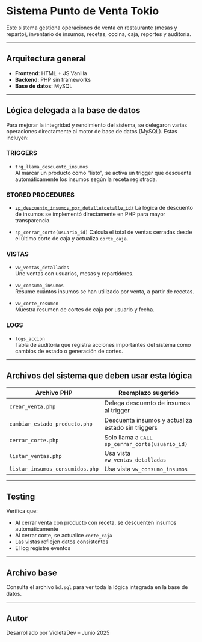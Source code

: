 
#  Sistema Punto de Venta Tokio

Este sistema gestiona operaciones de venta en restaurante (mesas y reparto), inventario de insumos, recetas, cocina, caja, reportes y auditoría.

---

##  Arquitectura general

- **Frontend**: HTML + JS Vanilla
- **Backend**: PHP sin frameworks
- **Base de datos**: MySQL

---

##  Lógica delegada a la base de datos

Para mejorar la integridad y rendimiento del sistema, se delegaron varias operaciones directamente al motor de base de datos (MySQL). Estas incluyen:

###  TRIGGERS

- `trg_llama_descuento_insumos`  
  Al marcar un producto como "listo", se activa un trigger que descuenta automáticamente los insumos según la receta registrada.

###  STORED PROCEDURES

- ~~`sp_descuento_insumos_por_detalle(detalle_id)`~~
  La lógica de descuento de insumos se implementó directamente en PHP para
  mayor transparencia.

- `sp_cerrar_corte(usuario_id)`
  Calcula el total de ventas cerradas desde el último corte de caja y actualiza `corte_caja`.

###  VISTAS

- `vw_ventas_detalladas`  
  Une ventas con usuarios, mesas y repartidores.

- `vw_consumo_insumos`  
  Resume cuántos insumos se han utilizado por venta, a partir de recetas.

- `vw_corte_resumen`  
  Muestra resumen de cortes de caja por usuario y fecha.

###  LOGS

- `logs_accion`  
  Tabla de auditoría que registra acciones importantes del sistema como cambios de estado o generación de cortes.

---

##  Archivos del sistema que deben usar esta lógica

| Archivo PHP | Reemplazo sugerido |
|-------------|--------------------|
| `crear_venta.php` | Delega descuento de insumos al trigger |
| `cambiar_estado_producto.php` | Descuenta insumos y actualiza estado sin triggers |
| `cerrar_corte.php` | Solo llama a `CALL sp_cerrar_corte(usuario_id)` |
| `listar_ventas.php` | Usa vista `vw_ventas_detalladas` |
| `listar_insumos_consumidos.php` | Usa vista `vw_consumo_insumos` |

---

##  Testing

Verifica que:

- Al cerrar venta con producto con receta, se descuenten insumos automáticamente
- Al cerrar corte, se actualice `corte_caja`
- Las vistas reflejen datos consistentes
- El log registre eventos

---

##  Archivo base

Consulta el archivo `bd.sql` para ver toda la lógica integrada en la base de datos.

---

##  Autor

Desarrollado por VioletaDev – Junio 2025
